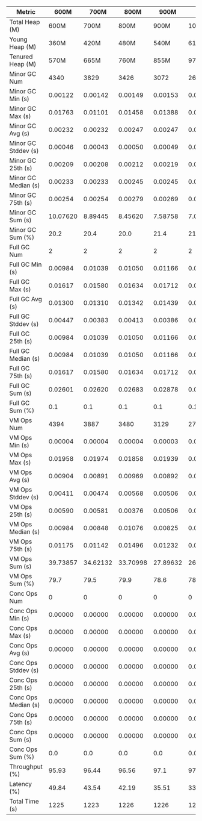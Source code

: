 | Metric | 600M | 700M | 800M | 900M | 1 GB | 2 GB | 4 GB | 8 GB |
|------|----|----|----|----|----|----|----|----|
| Total Heap (M) | 600M | 700M | 800M | 900M | 1024M | 2048M | 4096M | 8192M |
| Young Heap (M) | 360M | 420M | 480M | 540M | 614M | 1228M | 2456M | 4912M |
| Tenured Heap (M) | 570M | 665M | 760M | 855M | 973M | 1946M | 3892M | 7784M |
| Minor GC Num | 4340 | 3829 | 3426 | 3072 | 2677 | 1341 | 663 | 294 |
| Minor GC Min (s) | 0.00122 | 0.00142 | 0.00149 | 0.00153 | 0.00159 | 0.00227 | 0.00188 | 0.00183 |
| Minor GC Max (s) | 0.01763 | 0.01101 | 0.01458 | 0.01388 | 0.01599 | 0.01485 | 0.00780 | 0.01406 |
| Minor GC Avg (s) | 0.00232 | 0.00232 | 0.00247 | 0.00247 | 0.00262 | 0.00329 | 0.00332 | 0.00393 |
| Minor GC Stddev (s) | 0.00046 | 0.00043 | 0.00050 | 0.00049 | 0.00051 | 0.00061 | 0.00042 | 0.00085 |
| Minor GC 25th (s) | 0.00209 | 0.00208 | 0.00212 | 0.00219 | 0.00235 | 0.00291 | 0.00307 | 0.00356 |
| Minor GC Median (s) | 0.00233 | 0.00233 | 0.00245 | 0.00245 | 0.00257 | 0.00319 | 0.00329 | 0.00378 |
| Minor GC 75th (s) | 0.00254 | 0.00254 | 0.00279 | 0.00269 | 0.00282 | 0.00362 | 0.00346 | 0.00403 |
| Minor GC Sum (s) | 10.07620 | 8.89445 | 8.45620 | 7.58758 | 7.00441 | 4.41826 | 2.20269 | 1.15493 |
| Minor GC Sum (%) | 20.2 | 20.4 | 20.0 | 21.4 | 21.1 | 23.3 | 27.2 | 26.8 |
| Full GC Num | 2 | 2 | 2 | 2 | 2 | 2 | 2 | 2 |
| Full GC Min (s) | 0.00984 | 0.01039 | 0.01050 | 0.01166 | 0.01145 | 0.01494 | 0.02142 | 0.03606 |
| Full GC Max (s) | 0.01617 | 0.01580 | 0.01634 | 0.01712 | 0.01713 | 0.02161 | 0.03280 | 0.06529 |
| Full GC Avg (s) | 0.01300 | 0.01310 | 0.01342 | 0.01439 | 0.01429 | 0.01827 | 0.02711 | 0.05067 |
| Full GC Stddev (s) | 0.00447 | 0.00383 | 0.00413 | 0.00386 | 0.00402 | 0.00472 | 0.00804 | 0.02067 |
| Full GC 25th (s) | 0.00984 | 0.01039 | 0.01050 | 0.01166 | 0.01145 | 0.01494 | 0.02142 | 0.03606 |
| Full GC Median (s) | 0.00984 | 0.01039 | 0.01050 | 0.01166 | 0.01145 | 0.01494 | 0.02142 | 0.03606 |
| Full GC 75th (s) | 0.01617 | 0.01580 | 0.01634 | 0.01712 | 0.01713 | 0.02161 | 0.03280 | 0.06529 |
| Full GC Sum (s) | 0.02601 | 0.02620 | 0.02683 | 0.02878 | 0.02858 | 0.03655 | 0.05422 | 0.10135 |
| Full GC Sum (%) | 0.1 | 0.1 | 0.1 | 0.1 | 0.1 | 0.2 | 0.7 | 2.4 |
| VM Ops Num | 4394 | 3887 | 3480 | 3129 | 2732 | 1398 | 730 | 369 |
| VM Ops Min (s) | 0.00004 | 0.00004 | 0.00004 | 0.00003 | 0.00003 | 0.00003 | 0.00004 | 0.00003 |
| VM Ops Max (s) | 0.01958 | 0.01974 | 0.01858 | 0.01939 | 0.01833 | 0.01957 | 0.01887 | 0.03192 |
| VM Ops Avg (s) | 0.00904 | 0.00891 | 0.00969 | 0.00892 | 0.00960 | 0.01036 | 0.00800 | 0.00828 |
| VM Ops Stddev (s) | 0.00411 | 0.00474 | 0.00568 | 0.00506 | 0.00407 | 0.00486 | 0.00462 | 0.00577 |
| VM Ops 25th (s) | 0.00590 | 0.00581 | 0.00376 | 0.00506 | 0.00707 | 0.00764 | 0.00479 | 0.00293 |
| VM Ops Median (s) | 0.00984 | 0.00848 | 0.01076 | 0.00825 | 0.00998 | 0.01160 | 0.00759 | 0.00785 |
| VM Ops 75th (s) | 0.01175 | 0.01142 | 0.01496 | 0.01232 | 0.01264 | 0.01384 | 0.01086 | 0.01365 |
| VM Ops Sum (s) | 39.73857 | 34.62132 | 33.70998 | 27.89632 | 26.21416 | 14.48669 | 5.84188 | 3.05402 |
| VM Ops Sum (%) | 79.7 | 79.5 | 79.9 | 78.6 | 78.8 | 76.5 | 72.1 | 70.9 |
| Conc Ops Num | 0 | 0 | 0 | 0 | 0 | 0 | 0 | 0 |
| Conc Ops Min (s) | 0.00000 | 0.00000 | 0.00000 | 0.00000 | 0.00000 | 0.00000 | 0.00000 | 0.00000 |
| Conc Ops Max (s) | 0.00000 | 0.00000 | 0.00000 | 0.00000 | 0.00000 | 0.00000 | 0.00000 | 0.00000 |
| Conc Ops Avg (s) | 0.00000 | 0.00000 | 0.00000 | 0.00000 | 0.00000 | 0.00000 | 0.00000 | 0.00000 |
| Conc Ops Stddev (s) | 0.00000 | 0.00000 | 0.00000 | 0.00000 | 0.00000 | 0.00000 | 0.00000 | 0.00000 |
| Conc Ops 25th (s) | 0.00000 | 0.00000 | 0.00000 | 0.00000 | 0.00000 | 0.00000 | 0.00000 | 0.00000 |
| Conc Ops Median (s) | 0.00000 | 0.00000 | 0.00000 | 0.00000 | 0.00000 | 0.00000 | 0.00000 | 0.00000 |
| Conc Ops 75th (s) | 0.00000 | 0.00000 | 0.00000 | 0.00000 | 0.00000 | 0.00000 | 0.00000 | 0.00000 |
| Conc Ops Sum (s) | 0.00000 | 0.00000 | 0.00000 | 0.00000 | 0.00000 | 0.00000 | 0.00000 | 0.00000 |
| Conc Ops Sum (%) | 0.0 | 0.0 | 0.0 | 0.0 | 0.0 | 0.0 | 0.0 | 0.0 |
| Throughput (%) | 95.93 | 96.44 | 96.56 | 97.1 | 97.29 | 98.46 | 99.34 | 99.65 |
| Latency (%) | 49.84 | 43.54 | 42.19 | 35.51 | 33.25 | 18.94 | 8.1 | 4.31 |
| Total Time (s) | 1225 | 1223 | 1226 | 1226 | 1226 | 1226 | 1226 | 1224 |
